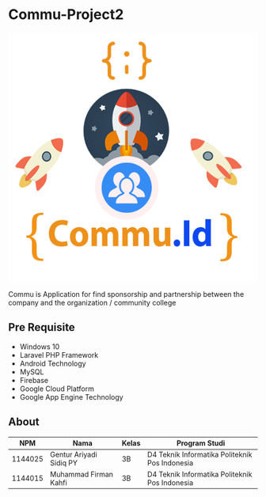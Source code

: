 # Commu-Project2
<p align="center">
  <img src="./img/laporan/logo-commu.png">
</p>
Commu is Application for find sponsorship and partnership  between the company and the organization / community college

## Pre Requisite
* Windows 10
* Laravel PHP Framework
* Android Technology
* MySQL
* Firebase
* Google Cloud Platform
* Google App Engine Technology

## About

NPM| Nama| Kelas | Program Studi
------------ | ------------- | ------------- | -------------
1144025| Gentur Ariyadi Sidiq PY| 3B| D4 Teknik Informatika Politeknik Pos Indonesia
1144015| Muhammad Firman Kahfi| 3B| D4 Teknik Informatika Politeknik Pos Indonesia
